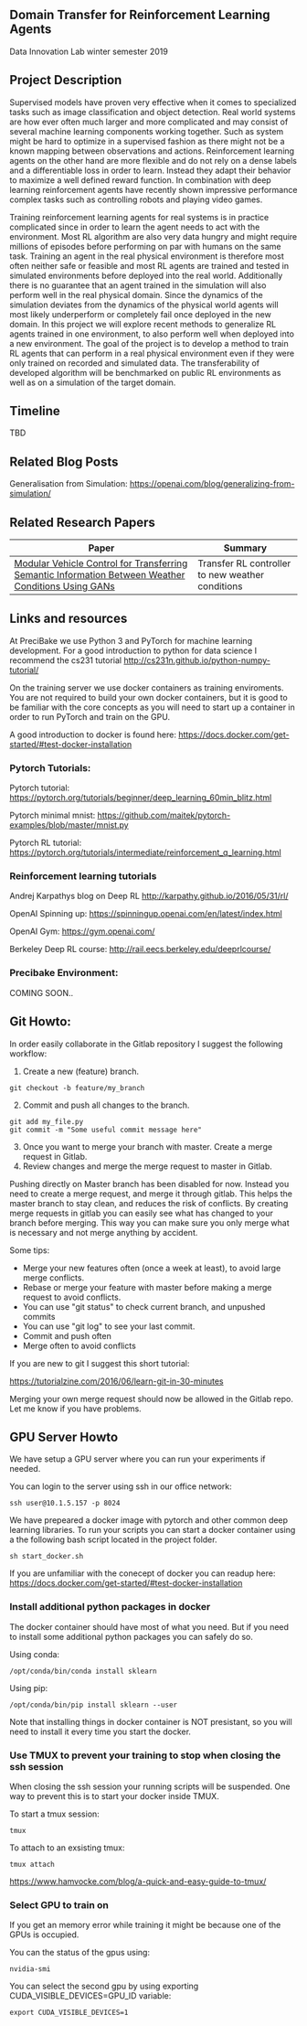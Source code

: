 ## Domain Transfer for Reinforcement Learning Agents

Data Innovation Lab winter semester 2019

## Project Description

Supervised models have proven very effective when it comes to specialized tasks 
such as image classification and object detection. Real world systems are how ever
often much larger and more complicated and may consist of several machine learning
components working together. Such as system might be hard to optimize in a supervised
fashion as there might not be a known mapping between observations and actions.
Reinforcement learning agents on the other hand are more flexible and do not rely
on a dense labels and a differentiable loss in order to learn. Instead they adapt
their behavior to maximize a well defined reward function. In combination with deep learning
reinforcement agents have recently shown impressive performance complex tasks such as
controlling robots and playing video games.

Training reinforcement learning agents for real systems is in practice complicated
since in order to learn the agent needs to act with the environment. Most RL algorithm
are also very data hungry and might require millions of episodes before performing on
par with humans on the same task. Training an agent in the real physical environment is
therefore most often neither safe or feasible and most RL agents are trained and tested
in simulated environments before deployed into the real world. Additionally there is no
guarantee that an agent trained in the simulation will also perform well in the real physical
domain. Since the dynamics of the simulation deviates from the dynamics of the physical
world agents will most likely underperform or completely fail once deployed in the new domain.
In this project we will explore recent methods to generalize RL agents trained in one environment,
to also perform well when deployed into a new environment. The goal of the project is to develop a
method to train RL agents that can perform in a real physical environment even if they were only
trained on recorded and simulated data. The transferability of developed algorithm will be
benchmarked on public RL environments as well as on a simulation of the target domain.


## Timeline
TBD

## Related Blog Posts

Generalisation from Simulation: https://openai.com/blog/generalizing-from-simulation/

## Related Research Papers
| Paper | Summary |
|---|---|
|[Modular Vehicle Control for Transferring Semantic Information Between Weather Conditions Using GANs](https://arxiv.org/abs/1807.01001)|Transfer RL controller to new weather conditions|


## Links and resources

At PreciBake we use Python 3 and PyTorch for machine learning development. 
For a good introduction to python for data science I recommend the cs231 tutorial
http://cs231n.github.io/python-numpy-tutorial/

On the training server we use docker containers as training enviroments. 
You are not required to build your own docker containers, but it is good to be familiar
with the core concepts as you will need to start up a container in order to run PyTorch and train on the GPU.

A good introduction to docker is found here:
https://docs.docker.com/get-started/#test-docker-installation


### Pytorch Tutorials:

Pytorch tutorial: https://pytorch.org/tutorials/beginner/deep_learning_60min_blitz.html

Pytorch minimal mnist: https://github.com/maitek/pytorch-examples/blob/master/mnist.py

Pytorch RL tutorial: https://pytorch.org/tutorials/intermediate/reinforcement_q_learning.html

### Reinforcement learning tutorials

Andrej Karpathys blog on Deep RL http://karpathy.github.io/2016/05/31/rl/

OpenAI Spinning up: https://spinningup.openai.com/en/latest/index.html

OpenAI Gym: https://gym.openai.com/

Berkeley Deep RL course: http://rail.eecs.berkeley.edu/deeprlcourse/



### Precibake Environment:

COMING SOON..

## Git Howto:

In order easily collaborate in the Gitlab repository I suggest the following workflow:

1. Create a new (feature) branch.
```
git checkout -b feature/my_branch
```
2. Commit and push all changes to the branch.
```
git add my_file.py
git commit -m "Some useful commit message here"
```
3. Once you want to merge your branch with master. Create a merge request in Gitlab.
4. Review changes and merge the merge request to master in Gitlab.

Pushing directly on Master branch has been disabled for now. Instead you need to create a merge request, and merge it through gitlab. This helps the master branch to stay clean, and reduces the risk of conflicts. By creating merge requests in gitlab you can easily see what has changed to your branch before merging. This way you can make sure you only merge what is necessary and not merge anything by accident.

Some tips:
- Merge your new features often (once a week at least), to avoid large merge conflicts.
- Rebase or merge your feature with master before making a merge request to avoid conflicts.
- You can use "git status" to check current branch, and unpushed commits
- You can use "git log" to see your last commit.
- Commit and push often
- Merge often to avoid conflicts

If you are new to git I suggest this short tutorial:

https://tutorialzine.com/2016/06/learn-git-in-30-minutes

Merging your own merge request should now be allowed in the Gitlab repo. Let me know if you have problems.

## GPU Server Howto

We have setup a GPU server where you can run your experiments if needed. 

You can login to the server using ssh in our office network:

```
ssh user@10.1.5.157 -p 8024
```

We have prepeared a docker image with pytorch and other common deep learning libraries.
To run your scripts you can start a docker container using a the following bash script located in the project folder.

```
sh start_docker.sh
```

If you are unfamiliar with the conecept of docker you can readup here:
https://docs.docker.com/get-started/#test-docker-installation

### Install additional python packages in docker
The docker container should have most of what you need. But if you need to install some additional python packages you can safely do so.

Using conda:
```
/opt/conda/bin/conda install sklearn
```
Using pip:
```
/opt/conda/bin/pip install sklearn --user
```
Note that installing things in docker container is NOT presistant, so you will need to install it every time you start the docker.

### Use TMUX to prevent your training to stop when closing the ssh session
When closing the ssh session your running scripts will be suspended. 
One way to prevent this is to start your docker inside TMUX.

To start a tmux session:

```
tmux
```

To attach to an exsisting tmux:

```
tmux attach
```

https://www.hamvocke.com/blog/a-quick-and-easy-guide-to-tmux/


### Select GPU to train on
If you get an memory error while training it might be because one of the GPUs is occupied.

You can the status of the gpus using:
```
nvidia-smi
```

You can select the second gpu by using exporting CUDA_VISIBLE_DEVICES=GPU_ID variable:

```
export CUDA_VISIBLE_DEVICES=1
```
